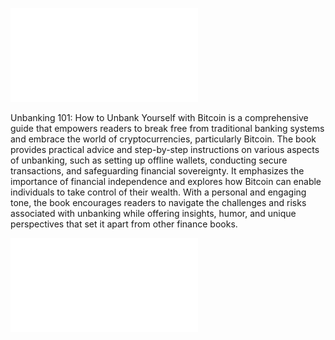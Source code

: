 ![unbanking101cover](Unbanking101HowtoUnbankYourselfwithBitcoin.pdf)


Unbanking 101: How to Unbank Yourself with Bitcoin is a comprehensive guide that empowers readers to break free from traditional banking systems and embrace the world of cryptocurrencies, particularly Bitcoin. The book provides practical advice and step-by-step instructions on various aspects of unbanking, such as setting up offline wallets, conducting secure transactions, and safeguarding financial sovereignty. It emphasizes the importance of financial independence and explores how Bitcoin can enable individuals to take control of their wealth. With a personal and engaging tone, the book encourages readers to navigate the challenges and risks associated with unbanking while offering insights, humor, and unique perspectives that set it apart from other finance books.

![Unbanking 101: How to Unbank Yourself with Bitcoin](Unbanking101HowtoUnbankYourselfwithBitcoin.pdf)
